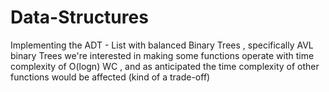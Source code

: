 # Data-Structures
Implementing the ADT - List with balanced Binary Trees , specifically AVL binary Trees
we're interested in making some functions operate with time complexity of O(logn) WC , 
and as anticipated the time complexity of other functions would be affected (kind of a trade-off)
